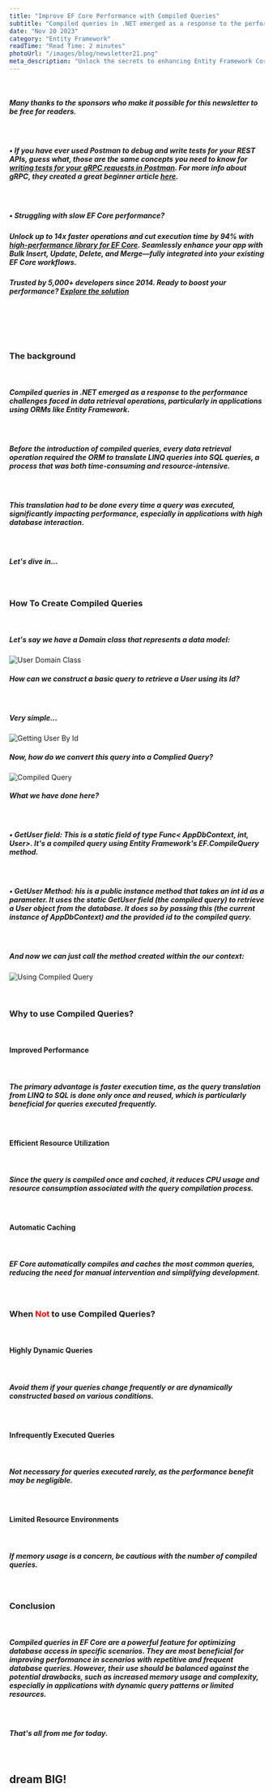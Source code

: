 ```yaml
---
title: "Improve EF Core Performance with Compiled Queries"
subtitle: "Compiled queries in .NET emerged as a response to the performance challenges faced in data retrieval operations, particularly in applications using ORMs like Entity Framework. "
date: "Nov 20 2023"
category: "Entity Framework"
readTime: "Read Time: 2 minutes"
photoUrl: "/images/blog/newsletter21.png"
meta_description: "Unlock the secrets to enhancing Entity Framework Core performance with Stefan Đokić's guide on compiled queries. Learn to optimize database interactions in .NET applications by utilizing compiled queries for faster execution and efficient resource use. Ideal for developers seeking to refine EF Core operations and achieve superior performance in data-intensive .NET environments."
---
```


&nbsp;  
##### <b>Many thanks to the sponsors who make it possible for this newsletter to be free for readers.</b>
&nbsp;  
##### • If you have ever used Postman to debug and write tests for your REST APIs, guess what, those are the same concepts you need to know for [writing tests for your gRPC requests in Postman](https://blog.postman.com/testing-grpc-apis-with-postman/). For more info about gRPC, they created a great beginner article [here](https://blog.postman.com/what-is-grpc/).  
&nbsp;  
##### **• Struggling with slow EF Core performance?**
##### Unlock up to 14x faster operations and cut execution time by 94% with [high-performance library for EF Core](https://entityframework-extensions.net/).  Seamlessly enhance your app with Bulk Insert, Update, Delete, and Merge—fully integrated into your existing EF Core workflows.
##### Trusted by 5,000+ developers since 2014. Ready to boost your performance? **[Explore the solution](https://entityframework-extensions.net/)**

&nbsp;
<hr style='background-color: #fff'>
&nbsp;

### The background
&nbsp;
&nbsp;
##### <b>Compiled queries in .NET</b> emerged as a response to the performance challenges faced in data retrieval operations, particularly in applications using ORMs like Entity Framework.
&nbsp;
##### Before the introduction of compiled queries, every data retrieval operation required the ORM to translate LINQ queries into SQL queries, a process that was both time-consuming and resource-intensive.
&nbsp;
##### This translation had to be done every time a query was executed, significantly impacting performance, especially in applications with high database interaction.
&nbsp;
##### Let's dive in...

&nbsp;
&nbsp;
### How To Create Compiled Queries
&nbsp;
&nbsp;

##### Let's say we have a Domain class that represents a data model:
![User Domain Class](/images/blog/posts/improve-ef-core-performance-with-compiled-queries/user-domain-class.png)
&nbsp;
##### How can we construct a basic query to retrieve a User using its Id?
&nbsp;
##### Very simple...
![Getting User By Id](/images/blog/posts/improve-ef-core-performance-with-compiled-queries/getting-user-by-id.png)
&nbsp;
##### Now, how do we convert this query into a Complied Query?
![Compiled Query](/images/blog/posts/improve-ef-core-performance-with-compiled-queries/compiled-query.png)
&nbsp;

##### What we have done here?
&nbsp;
##### <b>• GetUser field</b>: This is a static field of type Func< AppDbContext, int, User>. It's a compiled query using Entity Framework's EF.CompileQuery method.
&nbsp;
##### <b>• GetUser Method</b>: his is a public instance method that takes an int id as a parameter. It uses the static GetUser field (the compiled query) to retrieve a User object from the database. It does so by passing this (the current instance of AppDbContext) and the provided id to the compiled query.
&nbsp;
##### And now we can just call the method created within the our context:
![Using Compiled Query](/images/blog/posts/improve-ef-core-performance-with-compiled-queries/using-compiled-query.png)

&nbsp;
&nbsp;
### Why to use Compiled Queries?
&nbsp;
&nbsp;

####  <b>Improved Performance</b> 
&nbsp;
##### The primary advantage is faster execution time, as the query translation from LINQ to SQL is done only once and reused, which is particularly beneficial for queries executed frequently.
&nbsp;
####  <b>Efficient Resource Utilization</b> 
&nbsp;
##### Since the query is compiled once and cached, it reduces CPU usage and resource consumption associated with the query compilation process.
&nbsp;
####  <b>Automatic Caching</b> 
&nbsp;
##### EF Core automatically compiles and caches the most common queries, reducing the need for manual intervention and simplifying development.


&nbsp;
&nbsp;
### When <span style='color: red'>Not</span> to use Compiled Queries?
&nbsp;
&nbsp;

####  <b>Highly Dynamic Queries</b> 
&nbsp;
##### Avoid them if your queries change frequently or are dynamically constructed based on various conditions.
&nbsp;
####  <b>Infrequently Executed Queries</b> 
&nbsp;
##### Not necessary for queries executed rarely, as the performance benefit may be negligible.
&nbsp;
####  <b>Limited Resource Environments</b> 
&nbsp;
##### If memory usage is a concern, be cautious with the number of compiled queries.


&nbsp;
&nbsp;
### Conclusion
&nbsp;
&nbsp;
##### Compiled queries in EF Core are a powerful feature for optimizing database access in specific scenarios. They are most beneficial for improving performance in scenarios with repetitive and frequent database queries. However, their use should be balanced against the potential drawbacks, such as increased memory usage and complexity, especially in applications with dynamic query patterns or limited resources.
&nbsp;
##### That's all from me for today.
&nbsp;

## <b > dream BIG! </b>